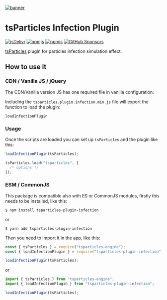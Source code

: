 [![banner](https://particles.js.org/images/banner3.png)](https://particles.js.org)

# tsParticles Infection Plugin

[![jsDelivr](https://data.jsdelivr.com/v1/package/npm/tsparticles-plugin-infection/badge)](https://www.jsdelivr.com/package/npm/tsparticles-plugin-infection)
[![npmjs](https://badge.fury.io/js/tsparticles-plugin-infection.svg)](https://www.npmjs.com/package/tsparticles-plugin-infection)
[![npmjs](https://img.shields.io/npm/dt/tsparticles-plugin-infection)](https://www.npmjs.com/package/tsparticles-plugin-infection) [![GitHub Sponsors](https://img.shields.io/github/sponsors/matteobruni)](https://github.com/sponsors/matteobruni)

[tsParticles](https://github.com/matteobruni/tsparticles) plugin for particles infection simulation effect.

## How to use it

### CDN / Vanilla JS / jQuery

The CDN/Vanilla version JS has one required file in vanilla configuration:

Including the `tsparticles.plugin.infection.min.js` file will export the function to load the plugin:

```text
loadInfectionPlugin
```

### Usage

Once the scripts are loaded you can set up `tsParticles` and the plugin like this:

```javascript
loadInfectionPlugin(tsParticles);

tsParticles.load("tsparticles", {
  /* options */
});
```

### ESM / CommonJS

This package is compatible also with ES or CommonJS modules, firstly this needs to be installed, like this:

```shell
$ npm install tsparticles-plugin-infection
```

or

```shell
$ yarn add tsparticles-plugin-infection
```

Then you need to import it in the app, like this:

```javascript
const { tsParticles } = require("tsparticles-engine");
const { loadInfectionPlugin } = require("tsparticles-plugin-infection");

loadInfectionPlugin(tsParticles);
```

or

```javascript
import { tsParticles } from "tsparticles-engine";
import { loadInfectionPlugin } from "tsparticles-plugin-infection";

loadInfectionPlugin(tsParticles);
```

